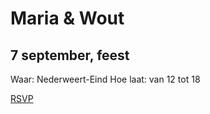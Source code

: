 # Maria & Wout

## 7 september, feest

Waar: Nederweert-Eind
Hoe laat: van 12 tot 18

[RSVP](https://forms.gle/tTry9xi3d42vdYxR9)
